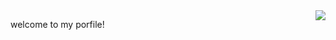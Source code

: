 <img align= "right" width= "auto" src= "https://github-readme-stats.vercel.app/api/top-langs/?username=zheshigewenti&hide_progress=true"/>




   welcome to my porfile!
